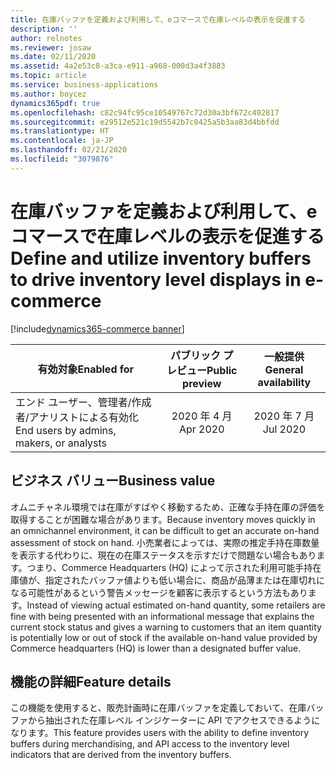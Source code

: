 ```yaml
---
title: 在庫バッファを定義および利用して、eコマースで在庫レベルの表示を促進する
description: ''
author: relnotes
ms.reviewer: josaw
ms.date: 02/11/2020
ms.assetid: 4a2e53c8-a3ca-e911-a968-000d3a4f3883
ms.topic: article
ms.service: business-applications
ms.author: boycez
dynamics365pdf: true
ms.openlocfilehash: c82c94fc95ce10549767c72d30a3bf672c402817
ms.sourcegitcommit: e29512e521c19d5542b7c0425a5b3aa83d4bbfdd
ms.translationtype: HT
ms.contentlocale: ja-JP
ms.lasthandoff: 02/21/2020
ms.locfileid: "3079876"
---
```

# <a name="define-and-utilize-inventory-buffers-to-drive-inventory-level-displays-in-e-commerce"></a><span data-ttu-id="73dd3-102">在庫バッファを定義および利用して、eコマースで在庫レベルの表示を促進する</span><span class="sxs-lookup"><span data-stu-id="73dd3-102">Define and utilize inventory buffers to drive inventory level displays in e-commerce</span></span>
[!include[dynamics365-commerce banner](../includes/dynamics365-commerce.md)]

| <span data-ttu-id="73dd3-103">有効対象</span><span class="sxs-lookup"><span data-stu-id="73dd3-103">Enabled for</span></span>    |  <span data-ttu-id="73dd3-104">パブリック プレビュー</span><span class="sxs-lookup"><span data-stu-id="73dd3-104">Public preview</span></span> | <span data-ttu-id="73dd3-105">一般提供</span><span class="sxs-lookup"><span data-stu-id="73dd3-105">General availability</span></span> | 
| ---------- | :----------: |:----------: |
|<span data-ttu-id="73dd3-106">エンド ユーザー、管理者/作成者/アナリストによる有効化</span><span class="sxs-lookup"><span data-stu-id="73dd3-106">End users by admins, makers, or analysts</span></span>|<span data-ttu-id="73dd3-107">2020 年 4 月</span><span class="sxs-lookup"><span data-stu-id="73dd3-107">Apr 2020</span></span>| <span data-ttu-id="73dd3-108">2020 年 7 月</span><span class="sxs-lookup"><span data-stu-id="73dd3-108">Jul 2020</span></span>|


## <a name="business-value"></a><span data-ttu-id="73dd3-109">ビジネス バリュー</span><span class="sxs-lookup"><span data-stu-id="73dd3-109">Business value</span></span>
<!-- bv start -->
<span data-ttu-id="73dd3-110">オムニチャネル環境では在庫がすばやく移動するため、正確な手持在庫の評価を取得することが困難な場合があります。</span><span class="sxs-lookup"><span data-stu-id="73dd3-110">Because inventory moves quickly in an omnichannel environment, it can be difficult to get an accurate on-hand assessment of stock on hand.</span></span> <span data-ttu-id="73dd3-111">小売業者によっては、実際の推定手持在庫数量を表示する代わりに、現在の在庫ステータスを示すだけで問題ない場合もあります。つまり、Commerce Headquarters (HQ) によって示された利用可能手持在庫値が、指定されたバッファ値よりも低い場合に、商品が品薄または在庫切れになる可能性があるという警告メッセージを顧客に表示するという方法もあります。</span><span class="sxs-lookup"><span data-stu-id="73dd3-111">Instead of viewing actual estimated on-hand quantity, some retailers are fine with being presented with an informational message that explains the current stock status and gives a warning to customers that an item quantity is potentially low or out of stock if the available on-hand value provided by Commerce headquarters (HQ) is lower than a designated buffer value.</span></span>
<!-- bv end -->



## <a name="feature-details"></a><span data-ttu-id="73dd3-112">機能の詳細</span><span class="sxs-lookup"><span data-stu-id="73dd3-112">Feature details</span></span>
<!--feature detail start -->
<span data-ttu-id="73dd3-113">この機能を使用すると、販売計画時に在庫バッファを定義しておいて、在庫バッファから抽出された在庫レベル インジケーターに API でアクセスできるようになります。</span><span class="sxs-lookup"><span data-stu-id="73dd3-113">This feature provides users with the ability to define inventory buffers during merchandising, and API access to the inventory level indicators that are derived from the inventory buffers.</span></span>
<!--feature detail end -->









